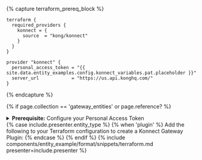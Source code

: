 {% capture terraform_prereq_block %}
```hcl
terraform {
  required_providers {
    konnect = {
      source  = "kong/konnect"
    }
  }
}

provider "konnect" {
  personal_access_token = "{{ site.data.entity_examples.config.konnect_variables.pat.placeholder }}"
  server_url            = "https://us.api.konghq.com/"
}
```
{% endcapture %}

{% if page.collection == 'gateway_entities' or page.reference? %}
  <details class="mb-2">
    <summary class="rounded mb-0.5 bg-gray-200 p-2"><strong>Prerequisite:</strong> Configure your Personal Access Token</summary>
    <div>
      {{ terraform_prereq_block | markdownify }}
    </div>
  </details>
{% case include.presenter.entity_type %}
{% when 'plugin' %}
  Add the following to your Terraform configuration to create a Konnect Gateway Plugin:
{% endcase %}
{% endif %}
{% include components/entity_example/format/snippets/terraform.md presenter=include.presenter %}
